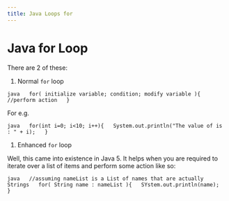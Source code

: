 ```yaml
---
title: Java Loops for
---
```

# Java for Loop

There are 2 of these:

1.  Normal `for` loop

`java  
for( initialize variable; condition; modify variable ){  
//perform action  
}` 

For e.g.

`java  
for(int i=0; i<10; i++){  
System.out.println("The value of is : " + i);  
}` 

1.  Enhanced `for` loop

Well, this came into existence in Java 5\. It helps when you are required to iterate over a list of items and perform some action like so:

`java  
//assuming nameList is a List of names that are actually Strings  
for( String name : nameList ){  
SYstem.out.println(name);  
}`